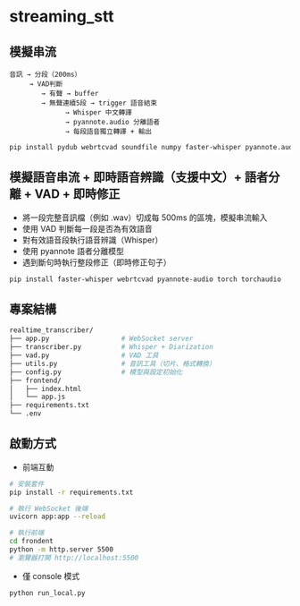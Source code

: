 # streaming_stt

## 模擬串流
```arduino
音訊 → 分段（200ms） 
     → VAD判斷 
        → 有聲 → buffer 
        → 無聲連續5段 → trigger 語音結束
              → Whisper 中文轉譯
              → pyannote.audio 分離語者
              → 每段語音獨立轉譯 + 輸出
```

```bash
pip install pydub webrtcvad soundfile numpy faster-whisper pyannote.audio
```

## 模擬語音串流 + 即時語音辨識（支援中文）+ 語者分離 + VAD + 即時修正
- 將一段完整音訊檔（例如 .wav）切成每 500ms 的區塊，模擬串流輸入 <br>
- 使用 VAD 判斷每一段是否為有效語音 <br>
- 對有效語音段執行語音辨識（Whisper） <br>
- 使用 pyannote 語者分離模型 <br>
- 遇到斷句時執行整段修正（即時修正句子） <br>
```bash
pip install faster-whisper webrtcvad pyannote-audio torch torchaudio
```

## 專案結構
```bash
realtime_transcriber/
├── app.py                  # WebSocket server
├── transcriber.py          # Whisper + Diarization
├── vad.py                  # VAD 工具
├── utils.py                # 音訊工具（切片、格式轉換）
├── config.py               # 模型與設定初始化
├── frontend/
│   ├── index.html
│   └── app.js
├── requirements.txt
└── .env
```
## 啟動方式
- 前端互動
```bash
# 安裝套件
pip install -r requirements.txt

# 執行 WebSocket 後端
uvicorn app:app --reload

# 執行前端
cd frondent
python -m http.server 5500
# 瀏覽器打開 http://localhost:5500
```
- 僅 console 模式
```bash
python run_local.py
```